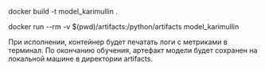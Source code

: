 docker build -t model_karimullin .

docker run --rm -v $(pwd)/artifacts:/python/artifacts model_karimullin

При исполнении, контейнер будет печатать логи с метриками в терминал. По окончанию обучения, артефакт модели будет сохранен на локальной машине в директории artifacts.
